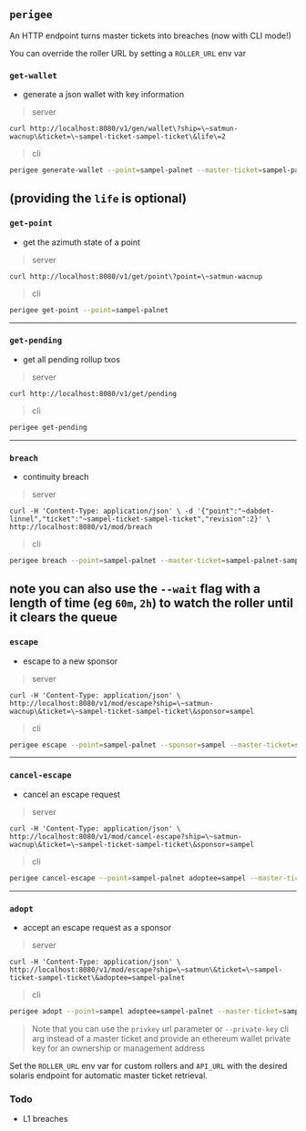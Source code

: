 ## `perigee`

An HTTP endpoint turns master tickets into breaches (now with CLI mode!)


You can override the roller URL by setting a `ROLLER_URL` env var

### `get-wallet`
- generate a json wallet with key information
> server

`curl http://localhost:8080/v1/gen/wallet\?ship=\~satmun-wacnup\&ticket=\~sampel-ticket-sampel-ticket\&life\=2`

> cli
```bash
perigee generate-wallet --point=sampel-palnet --master-ticket=sampel-palnet-sampel-palnet
```

(providing the `life` is optional)
---

### `get-point` 
- get the azimuth state of a point
> server

`curl http://localhost:8080/v1/get/point\?point=\~satmun-wacnup`

> cli
```bash
perigee get-point --point=sampel-palnet
```
---

### `get-pending`
- get all pending rollup txos
> server

`curl http://localhost:8080/v1/get/pending`

> cli
```bash
perigee get-pending
```
---

### `breach`
- continuity breach
> server

`curl -H 'Content-Type: application/json' \
    -d '{"point":"~dabdet-linnel","ticket":"~sampel-ticket-sampel-ticket","revision":2}' \
    http://localhost:8080/v1/mod/breach`

> cli
```bash
perigee breach --point=sampel-palnet --master-ticket=sampel-palnet-sampel-palnet
```
note you can also use the `--wait` flag with a length of time (eg `60m`, `2h`) to watch the roller until it clears the queue
---

### `escape`
- escape to a new sponsor
> server

`curl -H 'Content-Type: application/json' \
    http://localhost:8080/v1/mod/escape?ship=\~satmun-wacnup\&ticket=\~sampel-ticket-sampel-ticket\&sponsor=sampel`

> cli
```bash
perigee escape --point=sampel-palnet --sponsor=sampel --master-ticket=sampel-palnet-sampel-palnet
```
---

### `cancel-escape`
- cancel an escape request
> server

`curl -H 'Content-Type: application/json' \
    http://localhost:8080/v1/mod/cancel-escape?ship=\~satmun-wacnup\&ticket=\~sampel-ticket-sampel-ticket\&sponsor=sampel`

> cli
```bash
perigee cancel-escape --point=sampel-palnet adoptee=sampel --master-ticket=sampel-palnet-sampel-palnet
```
---

### `adopt`
- accept an escape request as a sponsor
> server

`curl -H 'Content-Type: application/json' \
    http://localhost:8080/v1/mod/escape?ship=\~satmun\&ticket=\~sampel-ticket-sampel-ticket\&adoptee=sampel-palnet`

> cli
```bash
perigee adopt --point=sampel adoptee=sampel-palnet --master-ticket=sampel-palnet-sampel-palnet
```

> Note that you can use the `privkey` url parameter or `--private-key` cli arg instead of a master ticket and provide an ethereum wallet private key for an ownership or management address

Set the `ROLLER_URL` env var for custom rollers and `API_URL` with the desired solaris endpoint for automatic master ticket retrieval.

### Todo

- L1 breaches
